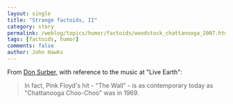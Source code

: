 ```yaml
---
layout: single 
title: "Strange factoids, II" 
category: story
permalink: /weblog/topics/humor/factoids/woodstock_chattanooga_2007.html
tags: [factoids, humor] 
comments: false 
author: John Hawks 
---
```



<p>
From <a href="http://blogs.dailymail.com/donsurber/2007/07/10/dean-martin-didnt-play-woodstock/">Don Surber</a>, with reference to the music at "Live Earth":
</p>

<blockquote>In fact, Pink Floyd's hit - "The Wall" - is as contemporary today as "Chattanooga Choo-Choo" was in 1969.</blockquote>

